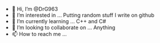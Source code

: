 - 👋 Hi, I’m @DrG963
- 👀 I’m interested in ... Putting random stuff I write on github
- 🌱 I’m currently learning ... C++ and C#
- 💞️ I’m looking to collaborate on ... Anything
- 📫 How to reach me ...

<!---
DrG963/DrG963 is a ✨ special ✨ repository because its `README.md` (this file) appears on your GitHub profile.
You can click the Preview link to take a look at your changes.
--->
